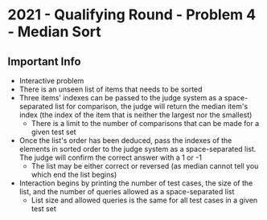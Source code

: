 # 2021 - Qualifying Round - Problem 4 - Median Sort
## Important Info
- Interactive problem
- There is an unseen list of items that needs to be sorted
- Three items' indexes can be passed to the judge system as a space-separated list for comparison, the judge will return the median item's index (the index of the item that is neither the largest nor the smallest)
    - There is a limit to the number of comparisons that can be made for a given test set
- Once the list's order has been deduced, pass the indexes of the elements in sorted order to the judge system as a space-separated list. The judge will confirm the correct answer with a 1 or -1
    - The list may be either correct or reversed (as median cannot tell you which end the list begins)
- Interaction begins by printing the number of test cases, the size of the list, and the number of queries allowed as a space-separated list
    - List size and allowed queries is the same for all test cases in a given test set
